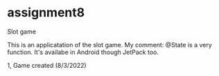 # assignment8
Slot game

This is an applicatation of the slot game.
My comment: @State is a very function. It's availabe in Android though JetPack too.

1, Game created (8/3/2022)
